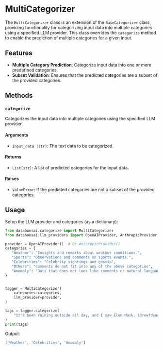 # MultiCategorizer

The `MultiCategorizer` class is an extension of the `BaseCategorizer` class,
providing functionality for categorizing input data into multiple categories
using a specified LLM provider. This class overrides the `categorize` method to
enable the prediction of multiple categories for a given input.

## Features

-   **Multiple Category Prediction**: Categorize input data into one or more
    predefined categories.
-   **Subset Validation**: Ensures that the predicted categories are a subset of
    the provided categories.

## Methods

### `categorize`

Categorizes the input data into multiple categories using the specified LLM
provider.

#### Arguments

-   `input_data (str)`: The text data to be categorized.

#### Returns

-   `List[str]`: A list of predicted categories for the input data.

#### Raises

-   `ValueError`: If the predicted categories are not a subset of the provided
    categories.

## Usage

Setup the LLM provider and categories (as a dictionary):

```python
from databonsai.categorize import MultiCategorizer
from databonsai.llm_providers import OpenAIProvider, AnthropicProvider

provider = OpenAIProvider()  # Or AnthropicProvider()
categories = {
   "Weather": "Insights and remarks about weather conditions.",
   "Sports": "Observations and comments on sports events.",
   "Celebrities": "Celebrity sightings and gossip",
   "Others": "Comments do not fit into any of the above categories",
   "Anomaly": "Data that does not look like comments or natural language",
}


tagger = MultiCategorizer(
    categories=categories,
    llm_provider=provider,
)

tags = tagger.categorize(
    "It's been raining outside all day, and I saw Elon Musk. 13rewfdsacw10289u(#!*@)"  # Data has anomalies
)
print(tags)
```

Output:

```python
['Weather', 'Celebrities', 'Anomaly']
```

